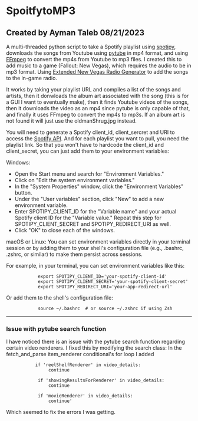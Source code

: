 # SpoitfytoMP3

## Created by Ayman Taleb 08/21/2023

A multi-threaded python script to take a Spotify playlist using [spotipy](https://spotipy.readthedocs.io/en/master/#), downloads the songs from Youtube using [pytube](https://pytube.io/en/latest/index.html) in mp4 format, and using [FFmpeg](https://ffmpeg.org/download.html) to convert the mp4s from Youtube to mp3 files. I created this to add music to a game (Fallout: New Vegas), which requires the audio to be in mp3 format. Using [Extended New Vegas Radio Generator](https://www.nexusmods.com/newvegas/mods/36835) to add the songs to the in-game radio. 

It works by taking your playlist URL and compiles a list of the songs and artists, then it donwloads the album art associated with the song (this is for a GUI I want to eventually make), then it finds Youtube videos of the songs, then it downloads the video as an mp4 since pytube is only capable of that, and finally it uses FFmpeg to convert the mp4s to mp3s. If an album art is not found it will just use the oldmanShrug.jpg instead. 

You will need to generate a Spotify client_id, client_sercret and URI to access the [Spotify API](https://developer.spotify.com/documentation/web-api). And for each playlist you want to pull, you need the playlist link. So that you won't have to hardcode the client_id and client_secret, you can just add them to your environment variables:

Windows:
<ul>
<li>Open the Start menu and search for "Environment Variables."

<li>Click on "Edit the system environment variables."

<li>In the "System Properties" window, click the "Environment Variables" button.

<li>Under the "User variables" section, click "New" to add a new environment variable.

<li>Enter SPOTIPY_CLIENT_ID for the "Variable name" and your actual Spotify client ID for the "Variable value." Repeat this step for SPOTIPY_CLIENT_SECRET and SPOTIPY_REDIRECT_URI as well.

<li>Click "OK" to close each of the windows.

</ul>

macOS or Linux:
You can set environment variables directly in your terminal session or by adding them to your shell's configuration file (e.g., .bashrc, .zshrc, or similar) to make them persist across sessions.

For example, in your terminal, you can set environment variables like this:

                export SPOTIPY_CLIENT_ID='your-spotify-client-id'
                export SPOTIPY_CLIENT_SECRET='your-spotify-client-secret'
                export SPOTIPY_REDIRECT_URI='your-app-redirect-url'

Or add them to the shell's configuration file:

                source ~/.bashrc  # or source ~/.zshrc if using Zsh

---

### Issue with pytube search function
I have noticed there is an issue with the pytube search function regarding certain video renderers. I fixed this by modifying the search class:
In the fetch_and_parse item_renderer conditional's for loop I added 

               if 'reelShelfRenderer' in video_details:
                    continue

                if 'showingResultsForRenderer' in video_details:
                    continue
                
                if 'movieRenderer' in video_details:
                    continue' 
Which seemed to fix the errors I was getting.